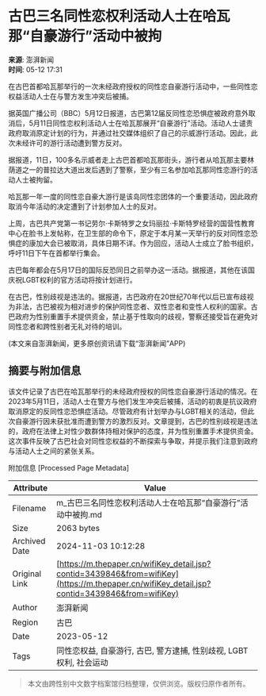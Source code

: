 # 古巴三名同性恋权利活动人士在哈瓦那“自豪游行”活动中被拘

**来源**: 澎湃新闻  
**时间**: 05-12 17:31  

在古巴首都哈瓦那举行的一次未经政府授权的同性恋自豪游行活动中，一些同性恋权益活动人士在与警方发生冲突后被捕。

据英国广播公司（BBC）5月12日报道，古巴第12届反同性恋恐惧症被政府意外取消后，5月11日同性恋权利活动人士在哈瓦那展开“自豪游行”活动。活动人士谴责政府取消原定计划的行为，并通过社交媒体组织了自己的示威游行活动。因此，此次未经许可的游行活动遭到警方反对。

据报道，11日，100多名示威者走上古巴首都哈瓦那街头，游行者从哈瓦那主要林荫道之一的普拉达大道出发后遇到了警察，至少有三名参加哈瓦那同性恋游行的活动人士被拘留。

哈瓦那一年一度的同性恋自豪大游行是该岛同性恋团体的一个重要活动，因此政府取消今年活动的决定遭到了计划参加人士的反对。

上周，古巴共产党第一书记劳尔·卡斯特罗之女玛丽拉·卡斯特罗经营的国营性教育中心在脸书上发帖称，在卫生部的命令下，原定于本月某一天举行的反对同性恋恐惧症的康加大会已被取消，具体日期不详。作为回应，活动人士成立了脸书组织，呼吁11日下午在首都举行集会。

古巴每年都会在5月17日的国际反恐同日之前举办这一活动。据报道，其他在该国庆祝LGBT权利的官方活动将按计划进行。

在古巴，性别歧视是违法的。据报道，古巴政府在20世纪70年代以后已宣布歧视为非法，古巴被视为相对进步的保护同性恋者、双性恋者和变性人权利的国家。古巴政府为性别重置手术提供资金，禁止基于性取向的歧视，警察还接受旨在避免对同性恋者和跨性别者无礼对待的培训。

(本文来自澎湃新闻，更多原创资讯请下载“澎湃新闻”APP)

## 摘要与附加信息

<!-- tcd_abstract -->
该文件记录了古巴在哈瓦那举行的未经政府授权的同性恋自豪游行活动的情况。在2023年5月11日，活动人士在警方与他们发生冲突后被捕，活动的初衷是抗议政府取消原定的反同性恋恐惧症活动。尽管政府有计划举办与LGBT相关的活动，但此次自豪游行因未获批准而遭到警方的激烈反对。文章提到，古巴的性别歧视是违法的，政府在法律上对性少数群体持相对保护的态度，并为性别重置手术提供资金。这次事件反映了古巴社会对同性恋权益的不断探索与争取，并提示我们注意到政府与活动人士之间的紧张关系。
<!-- tcd_abstract_end -->

附加信息 [Processed Page Metadata]

| Attribute       | Value                                  |
|-----------------|----------------------------------------|
| Filename        | m_古巴三名同性恋权利活动人士在哈瓦那“自豪游行”活动中被拘.md                             |
| Size            | 2063 bytes                           |
| Archived Date   | 2024-11-03 10:12:28                             |
| Original Link   | [https://m.thepaper.cn/wifiKey_detail.jsp?contid=3439846&from=wifiKey](https://m.thepaper.cn/wifiKey_detail.jsp?contid=3439846&from=wifiKey)                       |
| Author          | 澎湃新闻                               |
| Region          | 古巴                               |
| Date            | 2023-05-12                                 |
| Tags            | 同性恋权益, 自豪游行, 古巴, 警方逮捕, 性别歧视, LGBT权利, 社会运动                                 |
>
> 本文由跨性别中文数字档案馆归档整理，仅供浏览。版权归原作者所有。
>